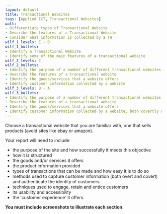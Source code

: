 ```yaml
---
layout: default
title: Transactional Websites
tags: [Applied ICT, Transactional Websites]
walt:
- Differentiate types of Transactional Website
- Describe the features of a Transactional Website
- Consider what information is collected by a TW
wilf_1_levels: E - D
wilf_1_bullets:
- Identify a Transactional Website
- Identify some of the main features of a transactional website
wilf_2_levels: C
wilf_2_bullets:
- Identify the purpose of a number of different transactional websites
- Describe the features of a transactional website
- Identify the goods/services that a website offers
- Identify customer information collected by a website
wilf_3_levels: B - A
wilf_3_bullets:
- Identify the purpose of a number of different transactional websites
- Describe the features of a transactional website
- Identify the goods/services that a website offers
- Identify customer information collected by a website, both covertly and overtly.
---
```


Choose a transactional website that you are familiar with, 
one that sells products (avoid sites like ebay or amazon). 

Your report will need to include:

* the purpose of the site and how successfully it meets this objective
* how it is structured
* the goods and/or services it offers
* the product information provided
* types of transactions that can be made and how easy it is to do so
* methods used to capture customer information (both overt and covert)
and authenticate the identity of customers
* techniques used to engage, retain and entice customers
* its usability and accessibility
* the 'customer experience' it offers.

**You must include screenshots to illustrate each section.**